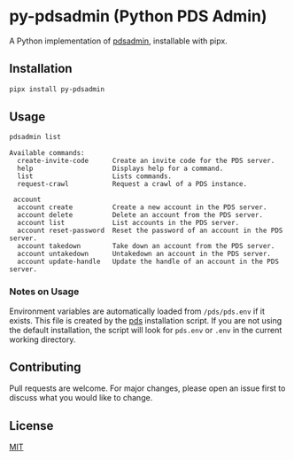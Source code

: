# py-pdsadmin (Python PDS Admin)

A Python implementation of [pdsadmin](https://github.com/bluesky-social/pds/tree/main/pdsadmin), installable with pipx.

## Installation

```bash
pipx install py-pdsadmin
```

## Usage

```bash
pdsadmin list
```

```plaintext
Available commands:
  create-invite-code      Create an invite code for the PDS server.
  help                    Displays help for a command.
  list                    Lists commands.
  request-crawl           Request a crawl of a PDS instance.

 account
  account create          Create a new account in the PDS server.
  account delete          Delete an account from the PDS server.
  account list            List accounts in the PDS server.
  account reset-password  Reset the password of an account in the PDS server.
  account takedown        Take down an account from the PDS server.
  account untakedown      Untakedown an account in the PDS server.
  account update-handle   Update the handle of an account in the PDS server.
  ```

### Notes on Usage

Environment variables are automatically loaded from `/pds/pds.env` if it exists. This file is created by the [pds](https://github.com/bluesky-social/pds/tree/main) installation script. If you are not using the default installation, the script will look for `pds.env` or `.env` in the current working directory.

## Contributing

Pull requests are welcome. For major changes, please open an issue first to discuss what you would like to change.

## License

[MIT](https://choosealicense.com/licenses/mit/)
